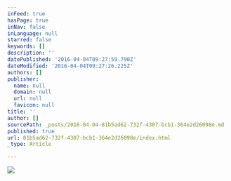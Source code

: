 ```yaml
---
inFeed: true
hasPage: true
inNav: false
inLanguage: null
starred: false
keywords: []
description: ''
datePublished: '2016-04-04T09:27:59.790Z'
dateModified: '2016-04-04T09:27:26.225Z'
authors: []
publisher:
  name: null
  domain: null
  url: null
  favicon: null
title: ''
author: []
sourcePath: _posts/2016-04-04-81b5ad62-732f-4307-bcb1-364e2d26098e.md
published: true
url: 81b5ad62-732f-4307-bcb1-364e2d26098e/index.html
_type: Article

---
```

![](https://the-grid-user-content.s3-us-west-2.amazonaws.com/20f31403-1d09-42ce-8cd7-a29791c7d63e.jpg)